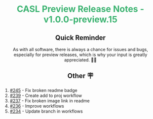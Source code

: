 <h1 align="center" style="color: mediumseagreen;font-weight: bold;">
CASL Preview Release Notes - v1.0.0-preview.15
</h1>

<h2 align="center" style="font-weight: bold;">Quick Reminder</h2>

<div align="center">

As with all software, there is always a chance for issues and bugs, especially for preview releases, which is why your input is greatly appreciated. 🙏🏼
</div>

<h2 align="center" style="font-weight: bold;">Other 🪧</h2>

1. [#245](https://github.com/KinsonDigital/CASL/issues/245) - Fix broken readme badge
2. [#239](https://github.com/KinsonDigital/CASL/issues/239) - Create add to proj workflow
3. [#237](https://github.com/KinsonDigital/CASL/issues/237) - Fix broken image link in readme
4. [#236](https://github.com/KinsonDigital/CASL/issues/236) - Improve workflows
5. [#234](https://github.com/KinsonDigital/CASL/issues/234) - Update branch in workflows